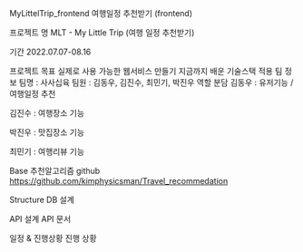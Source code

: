 MyLittelTrip_frontend
여행일정 추천받기 (frontend)

프로젝트 명
MLT - My Little Trip (여행 일정 추천받기)

기간
2022.07.07-08.16

프로젝트 목표
실제로 사용 가능한 웹서비스 만들기
지금까지 배운 기술스택 적용
팀 정보
팀명 : 사사십육
팀원 : 김동우, 김진수, 최민기, 박진우
역할 분담
김동우 : 유저기능 / 여행일정 추천

김진수 : 여행장소 기능

박진우 : 맛집장소 기능

최민기 : 여행리뷰 기능

Base 추천알고리즘 github
https://github.com/kimphysicsman/Travel_recommedation

Structure
DB 설계


API 설계
API 문서

일정 & 진행상황
진행 상황
